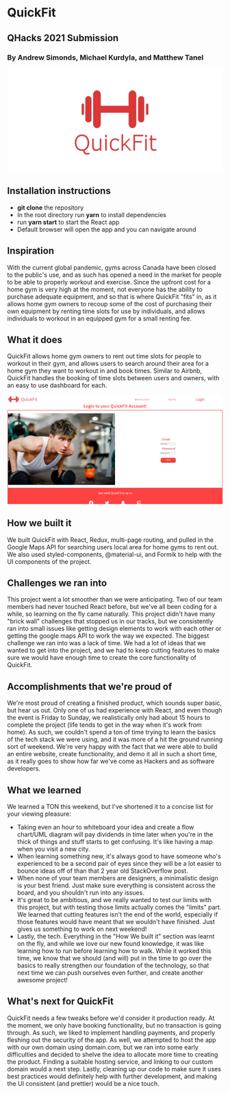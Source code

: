 # QuickFit
## QHacks 2021 Submission
### By Andrew Simonds, Michael Kurdyla, and Matthew Tanel

![Logo](/src/assets/QuickFit.jpg)

## Installation instructions
- **git clone** the repository
- In the root directory run **yarn** to install dependencies
- run **yarn start** to start the React app
- Default browser will open the app and you can navigate around


## Inspiration
With the current global pandemic, gyms across Canada have been closed to the public's use, and as such has opened a need in the market for people to be able to properly workout and exercise. Since the upfront cost for a home gym is very high at the moment, not everyone has the ability to purchase adequate equipment, and so that is where QuickFit "fits" in, as it allows home gym owners to recoup some of the cost of purchasing their own equipment by renting time slots for use by individuals, and allows individuals to workout in an equipped gym for a small renting fee.

## What it does
QuickFit allows home gym owners to rent out time slots for people to workout in their gym, and allows users to search around their area for a home gym they want to workout in and book times. Similar to Airbnb, QuickFit handles the booking of time slots between users and owners, with an easy to use dashboard for each.

![Login](/src/assets/QuickFitLogin.png)

## How we built it
We built QuickFit with React, Redux, multi-page routing, and pulled in the Google Maps API for searching users local area for home gyms to rent out. We also used styled-components, @material-ui, and Formik to help with the UI components of the project.

## Challenges we ran into
This project went a lot smoother than we were anticipating. Two of our team members had never touched React before, but we've all been coding for a while, so learning on the fly came naturally. This project didn't have many "brick wall" challenges that stopped us in our tracks, but we consistently ran into small issues like getting design elements to work with each other or getting the google maps API to work the way we expected. The biggest challenge we ran into was a lack of time. We had a lot of ideas that we wanted to get into the project, and we had to keep cutting features to make sure we would have enough time to create the core functionality of QuickFit.

## Accomplishments that we're proud of
We're most proud of creating a finished product, which sounds super basic, but hear us out. Only one of us had experience with React, and even though the event is Friday to Sunday, we realistically only had about 15 hours to complete the project (life tends to get in the way when it's work from home). As such, we couldn't spend a ton of time trying to learn the basics of the tech stack we were using, and it was more of a hit the ground running sort of weekend. We're very happy with the fact that we were able to build an entire website, create functionality, and demo it all in such a short time, as it really goes to show how far we've come as Hackers and as software developers.

## What we learned
We learned a TON this weekend, but I've shortened it to a concise list for your viewing pleasure:

- Taking even an hour to whiteboard your idea and create a flow chart/UML diagram will pay dividends in time later when you're in the thick of things and stuff starts to get confusing. It's like having a map when you visit a new city.
- When learning something new, it's always good to have someone who's experienced to be a second pair of eyes since they will be a lot easier to bounce ideas off of than that 2 year old StackOverflow post.
- When none of your team members are designers, a minimalistic design is your best friend. Just make sure everything is consistent across the board, and you shouldn't run into any issues.
- It's great to be ambitious, and we really wanted to test our limits with this project, but with testing those limits actually comes the "limits" part. We learned that cutting features isn't the end of the world, especially if those features would have meant that we wouldn't have finished. Just gives us something to work on next weekend!
- Lastly, the tech. Everything in the "How We built it" section was learnt on the fly, and while we love our new found knowledge, it was like learning how to run before learning how to walk. While it worked this time, we know that we should (and will) put in the time to go over the basics to really strengthen our foundation of the technology, so that next time we can push ourselves even further, and create another awesome project!

## What's next for QuickFit
QuickFit needs a few tweaks before we'd consider it production ready. At the moment, we only have booking functionality, but no transaction is going through. As such, we liked to implement handling payments, and properly fleshing out the security of the app. As well, we attempted to host the app with our own domain using domain.com, but we ran into some early difficulties and decided to shelve the idea to allocate more time to creating the product. Finding a suitable hosting service, and linking to our custom domain would a next step. Lastly, cleaning up our code to make sure it uses best practices would definitely help with further development, and making the UI consistent (and prettier) would be a nice touch.
